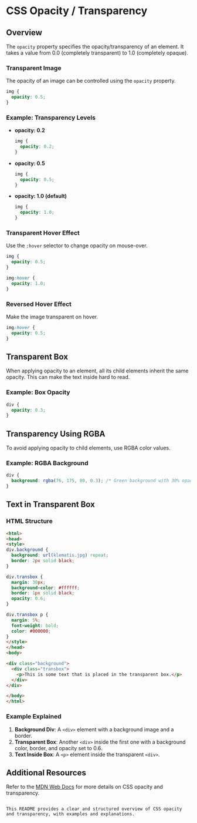 # CSS Opacity / Transparency

## Overview

The `opacity` property specifies the opacity/transparency of an element. It takes a value from 0.0 (completely transparent) to 1.0 (completely opaque).

### Transparent Image

The opacity of an image can be controlled using the `opacity` property.

```css
img {
  opacity: 0.5;
}
```

### Example: Transparency Levels

- **opacity: 0.2**

  ```css
  img {
    opacity: 0.2;
  }
  ```

- **opacity: 0.5**

  ```css
  img {
    opacity: 0.5;
  }
  ```

- **opacity: 1.0 (default)**

  ```css
  img {
    opacity: 1.0;
  }
  ```

### Transparent Hover Effect

Use the `:hover` selector to change opacity on mouse-over.

```css
img {
  opacity: 0.5;
}

img:hover {
  opacity: 1.0;
}
```

### Reversed Hover Effect

Make the image transparent on hover.

```css
img:hover {
  opacity: 0.5;
}
```

## Transparent Box

When applying opacity to an element, all its child elements inherit the same opacity. This can make the text inside hard to read.

### Example: Box Opacity

```css
div {
  opacity: 0.3;
}
```

## Transparency Using RGBA

To avoid applying opacity to child elements, use RGBA color values.

### Example: RGBA Background

```css
div {
  background: rgba(76, 175, 80, 0.3); /* Green background with 30% opacity */
}
```

## Text in Transparent Box

### HTML Structure

```html
<html>
<head>
<style>
div.background {
  background: url(klematis.jpg) repeat;
  border: 2px solid black;
}

div.transbox {
  margin: 30px;
  background-color: #ffffff;
  border: 1px solid black;
  opacity: 0.6;
}

div.transbox p {
  margin: 5%;
  font-weight: bold;
  color: #000000;
}
</style>
</head>
<body>

<div class="background">
  <div class="transbox">
    <p>This is some text that is placed in the transparent box.</p>
  </div>
</div>

</body>
</html>
```

### Example Explained

1. **Background Div**: A `<div>` element with a background image and a border.
2. **Transparent Box**: Another `<div>` inside the first one with a background color, border, and opacity set to 0.6.
3. **Text Inside Box**: A `<p>` element inside the transparent `<div>`.

## Additional Resources

Refer to the [MDN Web Docs](https://developer.mozilla.org/en-US/docs/Web/CSS/opacity) for more details on CSS opacity and transparency.
```

This README provides a clear and structured overview of CSS opacity and transparency, with examples and explanations.
